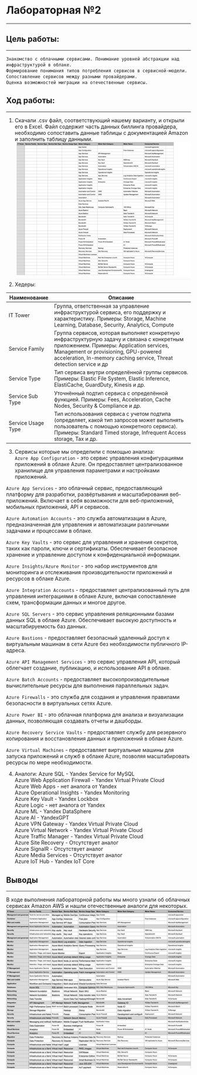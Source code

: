 # Лабораторная №2
---  
## Цель работы:
---  
```
Знакомство с облачными сервисами. Понимание уровней абстракции над инфраструктурой в облаке.
Формирование понимания типов потребления сервисов в сервисной-модели.
Сопоставление сервисов между разными провайдерами.
Оценка возможностей миграции на отечественные сервисы.
```   
## Ход работы:
---  
1. Скачали .csv файл, соответствующий нашему варианту, и открыли его в Excel. Файл содержит часть данных биллинга провайдера, необходимо сопоставить данные таблицы с документацией Amazon и заполнить таблицу данными.
![](https://github.com/Sergio-Malyshev/ItmoCloudLabs/blob/main/analytics_lab2/emptytable.jpg)  
2. Хедеры:  

| Наименование          | Описание                                                                                                                                                                           |
|-----------------------|-----------------------------------------------------------------------------------------------------------------------------------------------------------------------------------|
| IT Tower              | Группа, ответственная за управление инфраструктурой сервиса, его поддержку и характеристику. Примеры: Storage, Machine Learning, Database, Security, Analytics, Compute           |
| Service Family        | Группа сервисов, которая выполняет конкретную инфраструктурную задачу и связана с конкретным приложением. Примеры: Application services, Management or provisioning, GPU-powered acceleration, In-memory caching service, Threat detection service и др |
| Service Type          | Тип сервиса внутри определённой группы сервисов. Примеры: Elastic File System, Elastic Inference, ElastiCache, GuardDuty, Kinesis и др.                                           |
| Service Sub Type      | Уточнённый подтип сервиса с определённой функцией. Примеры: Fees, Acceleration, Cache Nodes, Security & Compliance и др.                                                          |
| Service Usage Type    | Тип использования сервиса с учетом подтипа (определяет, какой тип запросов может выполнять пользователь с помощью конкретного сервиса). Примеры: Standard Timed storage, Infrequent Access storage, Tax и др.                                  |
 
3. Сервисы которые мы определили с помощью анализа:    
`Azure App Configuration` - это сервис управления конфигурациями приложений в облаке Azure. Он предоставляет централизованное хранилище для управления параметрами и настройками приложений.

`Azure App Services` - это облачный сервис, предоставляющий платформу для разработки, развёртывания и масштабирования веб-приложений. Включает в себя возможности для веб-приложений, мобильных приложений, API и сервисов.

`Azure Automation Accounts` - это служба автоматизации в Azure, предназначенная для управления и автоматизации различными задачами и процессами в облаке.

`Azure Key Vaults` - это сервис для управления и хранения секретов, таких как пароли, ключи и сертификаты. Обеспечивает безопасное хранение и управление доступом к конфиденциальной информации.

`Azure Insights/Azure Monitor` - это набор инструментов для мониторинга и отслеживания производительности приложений и ресурсов в облаке Azure.

`Azure Integration Accounts` - предоставляет централизованный путь для управления интеграциями в облаке Azure, включая сопоставление схем, трансформации данных и многое другое.

`Azure SQL Servers` - это сервис управления реляционными базами данных SQL в облаке Azure. Обеспечивает высокую доступность и масштабируемость баз данных.

`Azure Bastions` - предоставляет безопасный удаленный доступ к виртуальным машинам в сети Azure без необходимости публичного IP-адреса.

`Azure API Management Services` - это сервис управления API, который облегчает создание, публикацию, и использование API в облаке.

`Azure Batch Accounts` - предоставляет высокопроизводительные вычислительные ресурсы для выполнения параллельных задач.

`Azure Firewalls` - это служба для создания и управления правилами безопасности в виртуальных сетях Azure.

`Azure Power BI` - это облачная платформа для анализа и визуализации данных, позволяющая создавать отчеты и дашборды.

`Azure Recovery Service Vaults` - предоставляет службу для резервного копирования и восстановления данных и приложений в облаке Azure.

`Azure Virtual Machines` - предоставляет виртуальные машины для запуска приложений и служб в облаке Azure, позволяя масштабировать ресурсы по мере необходимости.  

4. Аналоги:
Azure SQL - Yandex Service for MySQL  
Azure Web Application Firewall - Yandex Virtual Private Cloud  
Azure Web Apps - нет аналога от Yandex  
Azure Operational Insights - Yandex Monitoring  
Azure Key Vault - Yandex Lockbox  
Azure Logic - нет аналога от Yandex  
Azure ML - Yandex DataSphere  
Azure AI - YandexGPT  
Azure VPN Gateway - Yandex Virtual Private Cloud  
Azure Virtual Network - Yandex Virtual Private Cloud  
Azure Traffic Manager - Yandex Virtual Private Cloud  
Azure Site Recovery - Отсутствует аналог  
Azure SignalR - Отсутствует аналог  
Azure Media Services - Отсутствует аналог  
Azure IoT Hub - Yandex IoT Core  
  
## Выводы
---  
В ходе выполнения лабораторной работы мы много узнали об облачных сервисах Amazon AWS и нашли отечественные аналоги для некоторых.  
![Заполненная таблица](https://github.com/Sergio-Malyshev/ItmoCloudLabs/blob/main/analytics_lab2/fulltable.jpg)
